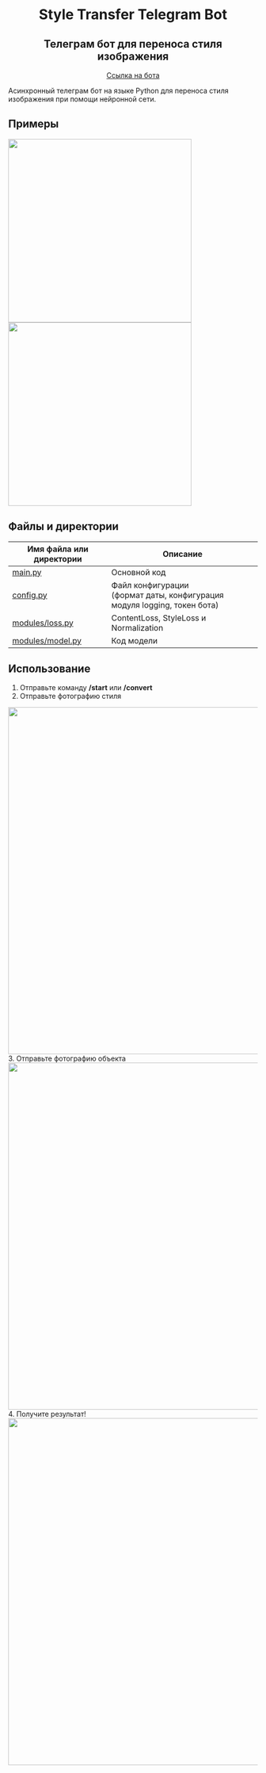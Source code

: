 <h1 align="center">Style Transfer Telegram Bot</h1>
<h2 align="center">Телеграм бот для переноса стиля изображения</h2>

<p align="center"><a href="https://t.me/foto_creator_nn_bot">Ссылка на бота</a></p>

Асинхронный телеграм бот на языке Python для переноса стиля изображения при помощи нейронной сети.

## Примеры
<p>
    <img src="https://media.discordapp.net/attachments/572705890524725248/1068940296802549942/Fotoram.io.jpg" width="370">
    <img src="https://media.discordapp.net/attachments/572705890524725248/1068940947104202782/Fotoram.io_1.jpg" width="370">    
</p>

## Файлы и директории

| Имя файла или директории             | Описание                                                                      |
|--------------------------------------|-------------------------------------------------------------------------------|
| [main.py](main.py)                   | Основной код                                                                  |
| [config.py](config.py)               | Файл конфигурации <br/>(формат даты, конфигурация модуля logging, токен бота) |
| [modules/loss.py](modules/loss.py)   | ContentLoss, StyleLoss и Normalization                                        |
| [modules/model.py](modules/model.py) | Код модели                                                                    |

## Использование

1. Отправьте команду **/start** или **/convert**
2. Отправьте фотографию стиля
<img src="https://user-images.githubusercontent.com/69642892/215318213-dd1b1aa4-e7e0-476c-91b6-cc307830e583.png" width="700">
3. Отправьте фотографию объекта
<img src="https://media.discordapp.net/attachments/572705890524725248/1069191182598557736/image.png" width="700">
4. Получите результат!
<img src="https://media.discordapp.net/attachments/572705890524725248/1069191281567342682/image.png" width="700">
